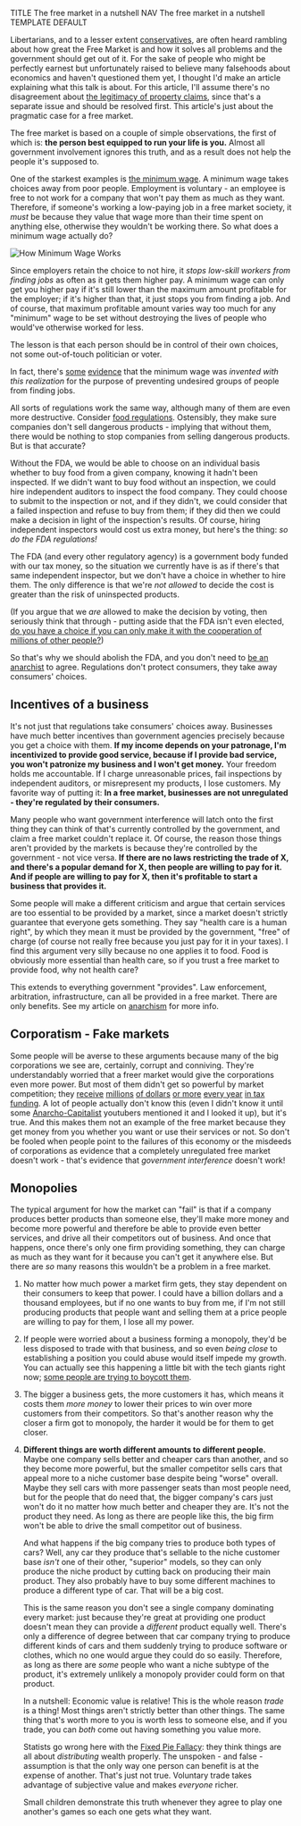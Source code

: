 TITLE The free market in a nutshell
NAV The free market in a nutshell
TEMPLATE DEFAULT

Libertarians, and to a lesser extent [conservatives](left_right), are often heard rambling about how great the Free Market is and how it solves all problems and the government should get out of it. For the sake of people who might be perfectly earnest but unfortunately raised to believe many falsehoods about economics and haven't questioned them yet, I thought I'd make an article explaining what this talk is about. For this article, I'll assume there's no disagreement about [the legitimacy of property claims](property), since that's a separate issue and should be resolved first. This article's just about the pragmatic case for a free market.

The free market is based on a couple of simple observations, the first of which is: **the person best equipped to run your life is you.** Almost all government involvement ignores this truth, and as a result does not help the people it's supposed to.

One of the starkest examples is [the minimum wage](leftist_economics). A minimum wage takes choices away from poor people. Employment is voluntary - an employee is free to not work for a company that won't pay them as much as they want. Therefore, if someone's working a low-paying job in a free market society, it *must* be because they value that wage more than their time spent on anything else, otherwise they wouldn't be working there. So what does a minimum wage actually do?

![How Minimum Wage Works](minimum_wage.jpg)

Since employers retain the choice to not hire, it *stops low-skill workers from finding jobs* as often as it gets them higher pay. A minimum wage can only get you higher pay if it's still lower than the maximum amount profitable for the employer; if it's higher than that, it just stops you from finding a job. And of course, that maximum profitable amount varies way too much for any "minimum" wage to be set without destroying the lives of people who would've otherwise worked for less.

The lesson is that each person should be in control of their own choices, not some out-of-touch politician or voter.

In fact, there's [some](https://www.law.gmu.edu/assets/files/publications/working_papers/1004ExcludingUnfitWorkers.pdf) [evidence](http://www.princeton.edu/~tleonard/papers/retrospectives.pdf) that the minimum wage was *invented with this realization* for the purpose of preventing undesired groups of people from finding jobs.

All sorts of regulations work the same way, although many of them are even more destructive. Consider <a rel="nofollow" href="https://www.fda.gov/food/guidance-regulation-food-and-dietary-supplements">food regulations</a>. Ostensibly, they make sure companies don't sell dangerous products - implying that without them, there would be nothing to stop companies from selling dangerous products. But is that accurate?

Without the FDA, we would be able to choose on an individual basis whether to buy food from a given company, knowing it hadn't been inspected. If we didn't want to buy food without an inspection, we could hire independent auditors to inspect the food company. They could choose to submit to the inspection or not, and if they didn't, we could consider that a failed inspection and refuse to buy from them; if they did then we could make a decision in light of the inspection's results. Of course, hiring independent inspectors would cost us extra money, but here's the thing: *so do the FDA regulations!*

The FDA (and every other regulatory agency) is a government body funded with our tax money, so the situation we currently have is as if there's that same independent inspector, but we don't have a choice in whether to hire them. The only difference is that we're *not allowed* to decide the cost is greater than the risk of uninspected products.

(If you argue that we *are* allowed to make the decision by voting, then seriously think that through - putting aside that the FDA isn't even elected, [do you have a choice if you can only make it with the cooperation of millions of other people?](voting_consent))

So that's why we should abolish the FDA, and you don't need to [be an anarchist](anarchism) to agree. Regulations don't protect consumers, they take away consumers' choices.

## Incentives of a business

It's not just that regulations take consumers' choices away. Businesses have much better incentives than government agencies precisely because you get a choice with them. **If my income depends on your patronage, I'm incentivized to provide good service, because if I provide bad service, you won't patronize my business and I won't get money.** Your freedom holds me accountable. If I charge unreasonable prices, fail inspections by independent auditors, or misrepresent my products, I lose customers. My favorite way of putting it: **In a free market, businesses are not unregulated - they're regulated by their consumers.**

Many people who want government interference will latch onto the first thing they can think of that's currently controlled by the government, and claim a free market couldn't replace it. Of course, the reason those things aren't provided by the markets is because they're controlled by the government - not vice versa. **If there are no laws restricting the trade of X, and there's a popular demand for X, then people are willing to pay for it. And if people are willing to pay for X, then it's profitable to start a business that provides it.**

Some people will make a different criticism and argue that certain services are too essential to be provided by a market, since a market doesn't strictly guarantee that everyone gets something. They say "health care is a human right", by which they mean it must be provided by the government, "free" of charge (of course not really free because you just pay for it in your taxes). I find this argument very silly because no one applies it to food. Food is obviously more essential than health care, so if you trust a free market to provide food, why not health care?

This extends to everything government "provides". Law enforcement, arbitration, infrastructure, can all be provided in a free market. There are only benefits. See my article on [anarchism](anarchism) for more info.

## Corporatism - Fake markets

Some people will be averse to these arguments because many of the big corporations we see are, certainly, corrupt and conniving. They're understandably worried that a freer market would give the corporations even more power. But most of them didn't get so powerful by market competition; they [receive](https://www.marketwatch.com/story/why-governments-are-giving-billions-in-tax-breaks-to-apple-amazon-and-other-tech-giants-2016-10-13) [millions](https://www.siliconvalleywatcher.com/googles-billions-in-internet-subsidies/) [of dollars](https://qz.com/1145669/googles-true-origin-partly-lies-in-cia-and-nsa-research-grants-for-mass-surveillance/) [or more](https://en.wikipedia.org/wiki/History_of_Google) [every year](https://www.cnsnews.com/news/article/obama-google-facebook-would-not-exist-without-government-funding) [in tax](https://www.theguardian.com/cities/2018/jul/02/us-cities-and-states-give-big-tech-93bn-in-subsidies-in-five-years-tax-breaks) [funding](http://www.precursorblog.com/content/how-much-should-google-be-subsidized). A lot of people actually don't know this (even I didn't know it until some [Anarcho-Capitalist](/argument/faction_ancap) youtubers mentioned it and I looked it up), but it's true. And this makes them not an example of the free market because they get money from you whether you want or use their services or not. So don't be fooled when people point to the failures of this economy or the misdeeds of corporations as evidence that a completely unregulated free market doesn't work - that's evidence that *government interference* doesn't work!

## Monopolies

The typical argument for how the market can "fail" is that if a company produces better products than someone else, they'll make more money and become more powerful and therefore be able to provide even better services, and drive all their competitors out of business. And once that happens, once there's only one firm providing something, they can charge as much as they want for it because you can't get it anywhere else. But there are *so* many reasons this wouldn't be a problem in a free market.

1. No matter how much power a market firm gets, they stay dependent on their consumers to keep that power. I could have a billion dollars and a thousand employees, but if no one wants to buy from me, if I'm not still producing products that people want and selling them at a price people are willing to pay for them, I lose all my power.

2. If people were worried about a business forming a monopoly, they'd be less disposed to trade with that business, and so even *being close* to establishing a position you could abuse would itself impede my growth. You can actually see this happening a little bit with the tech giants right now; [some people are trying to boycott them](https://gizmodo.com/i-cut-the-big-five-tech-giants-from-my-life-it-was-hel-1831304194).

3. The bigger a business gets, the more customers it has, which means it costs them *more money* to lower their prices to win over more customers from their competitors. So that's another reason why the closer a firm got to monopoly, the harder it would be for them to get closer.

4. **Different things are worth different amounts to different people.** Maybe one company sells better and cheaper cars than another, and so they become more powerful, but the smaller competitor sells cars that appeal more to a niche customer base despite being "worse" overall. Maybe they sell cars with more passenger seats than most people need, but for the people that do need that, the bigger company's cars just won't do it no matter how much better and cheaper they are. It's not the product they need. As long as there are people like this, the big firm won't be able to drive the small competitor out of business.

	And what happens if the big company tries to produce both types of cars? Well, any car they produce that's sellable to the niche customer base *isn't* one of their other, "superior" models, so they can only produce the niche product by cutting back on producing their main product. They also probably have to buy some different machines to produce a different type of car. That will be a big cost.

	This is the same reason you don't see a single company dominating every market: just because they're great at providing one product doesn't mean they can provide a *different* product equally well. There's only a difference of degree between that car company trying to produce different kinds of cars and them suddenly trying to produce software or clothes, which no one would argue they could do so easily. Therefore, as long as there are *some* people who want a niche subtype of the product, it's extremely unlikely a monopoly provider could form on that product.

	In a nutshell: Economic value is relative! This is the whole reason *trade* is a thing! Most things aren't strictly better than other things. The same thing that's worth more to you is worth less to someone else, and if you trade, you can *both* come out having something you value more.

	Statists go wrong here with the [Fixed Pie Fallacy](https://www.youtube.com/watch?v=rixbHbaWBuk): they think things are all about *distributing* wealth properly. The unspoken - and false - assumption is that the only way one person can benefit is at the expense of another. That's just not true. Voluntary trade takes advantage of subjective value and makes *everyone* richer.

	Small children demonstrate this truth whenever they agree to play one another's games so each one gets what they want.
